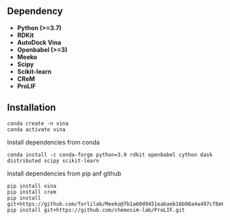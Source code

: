 ## Dependency
* **Python (>=3.7)**
* **RDKit**  
* **AutoDock Vina** 
* **Openbabel (>=3)**
* **Meeko**
* **Scipy**
* **Scikit-learn**
* **CReM**
* **ProLIF**

## Installation
```
conda create -n vina
conda activate vina
```

Install dependencies from conda
```
conda install -c conda-forge python=3.9 rdkit openbabel cython dask distributed scipy scikit-learn
```

Install dependencies from pip anf github
```
pip install vina
pip install crem
pip install git+https://github.com/forlilab/Meeko@7b1a60d9451eabaeb16b08a4a497cf8e695acc63
pip install git+https://github.com/chemosim-lab/ProLIF.git
```
